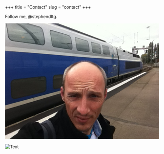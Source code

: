 +++
title = "Contact"
slug = "contact"
+++

Follow me, @stephendltg.

![Text](static/images/me.JPG)

![Text](https://d33wubrfki0l68.cloudfront.net/c38c7334cc3f23585738e40334284fddcaf03d5e/2e17c/images/hugo-logo-wide.svg "Title")
